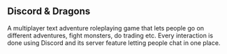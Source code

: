 ## Discord & Dragons

A multiplayer text adventure roleplaying game that lets people go on different adventures, fight monsters, do trading etc. Every interaction is done using Discord and its server feature letting people chat in one place.
